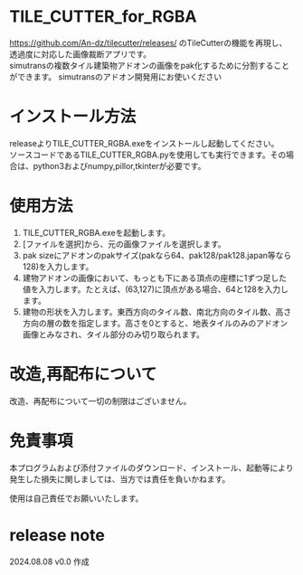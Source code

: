 # TILE_CUTTER_for_RGBA
https://github.com/An-dz/tilecutter/releases/ のTileCutterの機能を再現し、透過度に対応した画像裁断アプリです。  
simutransの複数タイル建築物アドオンの画像をpak化するために分割することができます。
simutransのアドオン開発用にお使いください

# インストール方法
releaseよりTILE_CUTTER_RGBA.exeをインストールし起動してください。  
ソースコードであるTILE_CUTTER_RGBA.pyを使用しても実行できます。その場合は、python3およびnumpy,pillor,tkinterが必要です。

# 使用方法
1. TILE_CUTTER_RGBA.exeを起動します。  
2. [ファイルを選択]から、元の画像ファイルを選択します。
3. pak sizeにアドオンのpakサイズ(pakなら64、pak128/pak128.japan等なら128)を入力します。
4. 建物アドオンの画像において、もっとも下にある頂点の座標に1ずつ足した値を入力します。たとえば、(63,127)に頂点がある場合、64と128を入力します。
5. 建物の形状を入力します。東西方向のタイル数、南北方向のタイル数、高さ方向の層の数を指定します。高さを0とすると、地表タイルのみのアドオン画像とみなされ、タイル部分のみ切り取られます。

# 改造,再配布について
改造、再配布について一切の制限はございません。

# 免責事項
本プログラムおよび添付ファイルのダウンロード、インストール、起動等により発生した損失に関しましては、当方では責任を負いかねます。

使用は自己責任でお願いいたします。

# release note
2024.08.08 v0.0 作成

